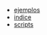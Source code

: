 - [ejemplos](ejemplos.md/indice.md)
- [indice](indice.md/indice.md)
- [scripts](scripts.md/indice.md)
